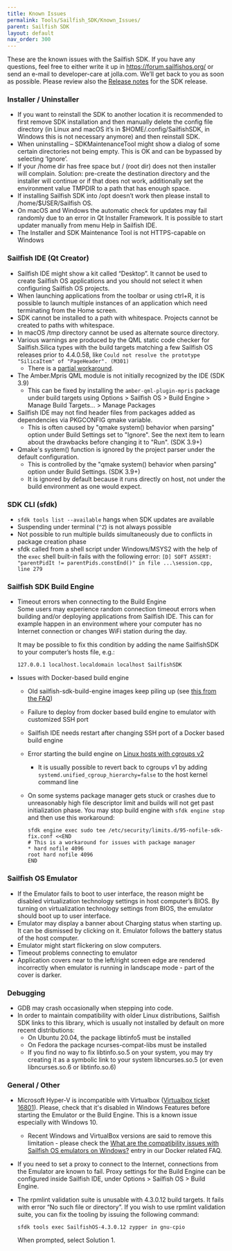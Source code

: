 ```yaml
---
title: Known Issues
permalink: Tools/Sailfish_SDK/Known_Issues/
parent: Sailfish SDK
layout: default
nav_order: 300
---
```


These are the known issues with the Sailfish SDK. If you have any questions, feel free to either write it up in <https://forum.sailfishos.org/> or send an e-mail to developer-care at jolla.com. We’ll get back to you as soon as possible. Please review also the [Release notes](/Tools/Sailfish_SDK#release-notes) for the SDK release.

### Installer / Uninstaller

  - If you want to reinstall the SDK to another location it is recommended to first remove SDK installation and then manually delete the config file directory (in Linux and macOS it’s in $HOME/.config/SailfishSDK, in Windows this is not necessary anymore) and then reinstall SDK.
  - When uninstalling – SDKMaintenanceTool might show a dialog of some certain directories not being empty. This is OK and can be bypassed by selecting ‘Ignore’.
  - If your /home dir has free space but / (root dir) does not then installer will complain. Solution: pre-create the destination directory and the installer will continue or if that does not work, additionally set the environment value TMPDIR to a path that has enough space.
  - If installing Sailfish SDK into /opt doesn’t work then please install to /home/$USER/Sailfish OS.
  - On macOS and Windows the automatic check for updates may fail randomly due to an error in Qt Installer Framework. It is possible to start updater manually from menu Help in Sailfish IDE.
  - The Installer and SDK Maintenance Tool is not HTTPS-capable on Windows

### Sailfish IDE (Qt Creator)

  - Sailfish IDE might show a kit called “Desktop”. It cannot be used to create Sailfish OS applications and you should not select it when configuring Sailfish OS projects.
  - When launching applications from the toolbar or using ctrl+R, it is possible to launch multiple instances of an application which need terminating from the Home screen.
  - SDK cannot be installed to a path with whitespace. Projects cannot be created to paths with whitespace.
  - In macOS /tmp directory cannot be used as alternate source directory.
  - Various warnings are produced by the QML static code checker for Sailfish.Silica types with the build targets matching a few Sailfish OS releases prior to 4.4.0.58, like `Could not resolve the prototype "SilicaItem" of "PageHeader". (M301)`
    - There is a [partial workaround](https://forum.sailfishos.org/t/resolve-error-in-qt-creator/9889/8).
  - The Amber.Mpris QML module is not initially recognized by the IDE (SDK 3.9)
    - This can be fixed by installing the `amber-qml-plugin-mpris` package under build targets using Options > Sailfish OS > Build Engine > Manage Build Targets… > Manage Packages
  - Sailfish IDE may not find header files from packages added as dependencies via PKGCONFIG qmake variable.
    - This is often caused by "qmake system() behavior when parsing" option under Build Settings set to "Ignore". See the next item to learn about the drawbacks before changing it to "Run". (SDK 3.9+)
  - Qmake's system() function is ignored by the project parser under the default configuration.
    - This is controlled by the "qmake system() behavior when parsing" option under Build Settings. (SDK 3.9+)
    - It is ignored by default because it runs directly on host, not under the build environment as one would expect.


### SDK CLI (sfdk)
 - `sfdk tools list --available` hangs when SDK updates are available
 - Suspending under terminal (`^Z`) is not always possible
 - Not possible to run multiple builds simultaneously due to conflicts in package creation phase
 - sfdk called from a shell script under Windows/MSYS2 with the help of the `exec` shell built-in fails with the following error: `[D] SOFT ASSERT: "parentPidIt != parentPids.constEnd()" in file ...\session.cpp, line 279`

### Sailfish SDK Build Engine

  - Timeout errors when connecting to the Build Engine\
    Some users may experience random connection timeout errors when building and/or deploying applications from Sailfish IDE. This can for example happen in an environment where your computer has no Internet connection or changes WiFi station during the day.

    It may be possible to fix this condition by adding the name SailfishSDK to your computer’s hosts file, e.g.:
    ```
    127.0.0.1 localhost.localdomain localhost SailfishSDK
    ```
  - Issues with Docker-based build engine
      - Old sailfish-sdk-build-engine images keep piling up (see [this from the FAQ](/Tools/Sailfish_SDK/FAQ#old-sailfish-os-build-engine-images-keep-piling-up-is-this-desired))
      - Failure to deploy from docker based build engine to emulator with customized SSH port
      - Sailfish IDE needs restart after changing SSH port of a Docker based build engine
      - Error starting the build engine on [Linux hosts with cgroups v2](https://forum.sailfishos.org/t/issues-with-installing-sailfish-sdk-docker-with-debian-bullseye-11/4454)
          - It is usually possible to revert back to cgroups v1 by adding `systemd.unified_cgroup_hierarchy=false` to the host kernel command line
      - On some systems package manager gets stuck or crashes due to unreasonably high file descriptor limit and builds will not get past initialization phase. You may stop build engine with `sfdk engine stop` and then use this workaround:

            sfdk engine exec sudo tee /etc/security/limits.d/95-nofile-sdk-fix.conf <<END
            # This is a workaround for issues with package manager
            * hard nofile 4096
            root hard nofile 4096
            END


### Sailfish OS Emulator

  - If the Emulator fails to boot to user interface, the reason might be disabled virtualization technology settings in host computer’s BIOS. By turning on virtualization technology settings from BIOS, the emulator should boot up to user interface.
  - Emulator may display a banner about Charging status when starting up. It can be dismissed by clicking on it. Emulator follows the battery status of the host computer.
  - Emulator might start flickering on slow computers.
  - Timeout problems connecting to emulator
  - Application covers near to the left/right screen edge are rendered incorrectly when emulator is running in landscape mode - part of the cover is darker.

### Debugging

  - GDB may crash occasionally when stepping into code.
  - In order to maintain compatibility with older Linux distributions, Sailfish SDK links to this library, which is usually not installed by default on more recent distributions:
    - On Ubuntu 20.04, the package libtinfo5 must be installed
    - On Fedora the package ncurses-compat-libs must be installed
    - If you find no way to fix libtinfo.so.5 on your system, you may try creating it as a symbolic link to your system libncurses.so.5 (or even libncurses.so.6 or libtinfo.so.6)

### General / Other

  - Microsoft Hyper-V is incompatible with Virtualbox ([Virtualbox ticket 16801](https://www.virtualbox.org/ticket/16801)). Please, check that it's disabled in Windows Features before starting the Emulator or the Build Engine. This is a known issue especially with Windows 10.
      - Recent Windows and VirtualBox versions are said to remove this limitation - please check the [What are the compatibility issues with Sailfish OS emulators on Windows?](/Tools/Sailfish_SDK/FAQ#what-are-the-compatibility-issues-with-sailfish-os-emulators-on-windows) entry in our Docker related FAQ.
  - If you need to set a proxy to connect to the Internet, connections from the Emulator are known to fail. Proxy settings for the Build Engine can be configured inside Sailfish IDE, under Options \> Sailfish OS \> Build Engine.
  - The rpmlint validation suite is unusable with 4.3.0.12 build targets. It fails with error “No such file or directory”. If you wish to use rpmlint validation suite, you can fix the tooling by issuing the following command:

        sfdk tools exec SailfishOS-4.3.0.12 zypper in gnu-cpio

    When prompted, select Solution 1.
